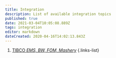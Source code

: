 ```yaml
---
title: Integration
description: List of available integration topics
published: true
date: 2021-03-04T10:05:08.889Z
tags: integration
editor: markdown
dateCreated: 2020-04-16T14:02:13.843Z
---
```


1. [TIBCO *EMS, BW, FOM, Mashery*](/integration/tibco)
{.links-list}